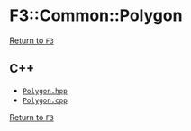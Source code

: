 # F3::Common::Polygon

[Return to `F3`](/docs/F3.md)

## C++

- [`Polygon.hpp`](/c++/include/Polygon.hpp)
- [`Polygon.cpp`](/c++/source/Polygon.cpp)

[Return to `F3`](/docs/F3.md)